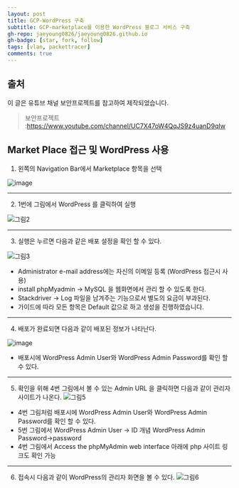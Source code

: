 ```yaml
---
layout: post
title: GCP-WordPress 구축
subtitle: GCP-marketplace를 이용한 WordPress 블로그 서비스 구축
gh-repo: jaeyoung0826/jaeyoung0826.github.io
gh-badge: [star, fork, follow]
tags: [vlan, packettracer]
comments: true
---
```


## 출처
이 글은 유튜브 채널 보안프로젝트를 참고하여 제작되었습니다.

>보안프로젝트 :https://www.youtube.com/channel/UC7X47oW4QqJS9z4uanD9qIw


## Market Place 접근 및 WordPress 사용

1. 왼쪽의 Navigation Bar에서 Marketplace 항목을 선택


![image](https://user-images.githubusercontent.com/63827432/124774918-246b9800-df79-11eb-8928-d148921741f9.png)

***

2. 1번에 그림에서 WordPress 를 클릭하여 실행 


![그림2](https://user-images.githubusercontent.com/63827432/124775291-77454f80-df79-11eb-9c0a-352e1d3e4f05.PNG)


***
3. 실행은 누르면 다음과 같은 배포 설정을 확인 할 수 있다.


![그림3](https://user-images.githubusercontent.com/63827432/124775974-094d5800-df7a-11eb-9ca4-7c8ff6bacf81.PNG)

* Administrator e-mail address에는 자신의 이메일 등록 (WordPress 접근시 사용)
* install phpMyadmin -> MySQL 을 웹화면에서 관리 할 수 있도록 한다.
* Stackdriver ->  Log 파일을 남겨주는 기능으로서 별도의 요금이 부과된다. 
* 가이드에 따라 모든 항목은 Default 값으로 하고 생성을 진행하였습니다.


***
4. 배포가 완료되면 다음과 같이 배포된 정보가 나타난다.


![image](https://user-images.githubusercontent.com/63827432/124778703-2125db80-df7c-11eb-9fab-c2faa7012c51.png)

* 배포시에 WordPress Admin User와 WordPress Admin Password를 확인 할 수 있다.
 
***

5. 확인을 위해 4번 그림에서 볼 수 있는 Admin URL 을 클릭하면 다음과 같이 관리자 사이트가 나온다.
![그림5](https://user-images.githubusercontent.com/63827432/124780122-50891800-df7d-11eb-86c7-a268b7e61b2c.PNG)


* 4번 그림처럼 배포시에 WordPress Admin User와 WordPress Admin Password를 확인 할 수 있다. 
* 5번 그림에서 WordPress Admin User -> ID 개념 WordPress Admin Password->password
* 4번 그림에서 Access the phpMyAdmin web interface 아래에 php 사이트 링크도 확인 가능

***
6. 접속시 다음과 같이 WordPress의 관리자 화면을 볼 수 있다.
![그림6](https://user-images.githubusercontent.com/63827432/124781266-38fe5f00-df7e-11eb-855e-088adab6d68c.PNG)
  





